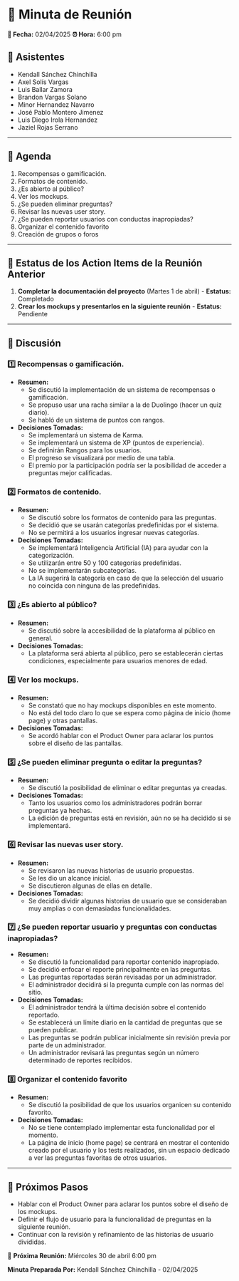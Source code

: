 # 📌 Minuta de Reunión

**📅 Fecha:** 02/04/2025
**⏰ Hora:** 6:00 pm

## 👥 Asistentes
- Kendall Sánchez Chinchilla
- Axel Solís Vargas
- Luis Ballar Zamora
- Brandon Vargas Solano
- Minor Hernandez Navarro
- José Pablo Montero Jimenez
- Luis Diego Irola Hernandez
- Jaziel Rojas Serrano

---

## 📜 Agenda
1. Recompensas o gamificación.
2. Formatos de contenido.
3. ¿Es abierto al público?
4. Ver los mockups.
5. ¿Se pueden eliminar preguntas?
6. Revisar las nuevas user story.
7. ¿Se pueden reportar usuarios con conductas inapropiadas?
8. Organizar el contenido favorito
9. Creación de grupos o foros

---

## 📌 Estatus de los Action Items de la Reunión Anterior
1. **Completar la documentación del proyecto** (Martes 1 de abril) - **Estatus:** Completado
2. **Crear los mockups y presentarlos en la siguiente reunión** - **Estatus:** Pendiente

---

## 📝 Discusión

### 1️⃣ Recompensas o gamificación.
- **Resumen:**
  - Se discutió la implementación de un sistema de recompensas o gamificación.
  - Se propuso usar una racha similar a la de Duolingo (hacer un quiz diario).
  - Se habló de un sistema de puntos con rangos.
- **Decisiones Tomadas:**
  - Se implementará un sistema de Karma.
  - Se implementará un sistema de XP (puntos de experiencia).
  - Se definirán Rangos para los usuarios.
  - El progreso se visualizará por medio de una tabla.
  - El premio por la participación podría ser la posibilidad de acceder a preguntas mejor calificadas.

### 2️⃣ Formatos de contenido.
- **Resumen:**
  - Se discutió sobre los formatos de contenido para las preguntas.
  - Se decidió que se usarán categorías predefinidas por el sistema.
  - No se permitirá a los usuarios ingresar nuevas categorías.
- **Decisiones Tomadas:**
  - Se implementará Inteligencia Artificial (IA) para ayudar con la categorización.
  - Se utilizarán entre 50 y 100 categorías predefinidas.
  - No se implementarán subcategorías.
  - La IA sugerirá la categoría en caso de que la selección del usuario no coincida con ninguna de las predefinidas.

### 3️⃣ ¿Es abierto al público?
- **Resumen:**
  - Se discutió sobre la accesibilidad de la plataforma al público en general.
- **Decisiones Tomadas:**
  - La plataforma será abierta al público, pero se establecerán ciertas condiciones, especialmente para usuarios menores de edad.

### 4️⃣ Ver los mockups.
- **Resumen:**
  - Se constató que no hay mockups disponibles en este momento.
  - No está del todo claro lo que se espera como página de inicio (home page) y otras pantallas.
- **Decisiones Tomadas:**
  - Se acordó hablar con el Product Owner para aclarar los puntos sobre el diseño de las pantallas.

### 5️⃣ ¿Se pueden eliminar pregunta o editar la preguntas?
- **Resumen:**
  - Se discutió la posibilidad de eliminar o editar preguntas ya creadas.
- **Decisiones Tomadas:**
  - Tanto los usuarios como los administradores podrán borrar preguntas ya hechas.
  - La edición de preguntas está en revisión, aún no se ha decidido si se implementará.

### 6️⃣ Revisar las nuevas user story.
- **Resumen:**
  - Se revisaron las nuevas historias de usuario propuestas.
  - Se les dio un alcance inicial.
  - Se discutieron algunas de ellas en detalle.
- **Decisiones Tomadas:**
  - Se decidió dividir algunas historias de usuario que se consideraban muy amplias o con demasiadas funcionalidades.

### 7️⃣ ¿Se pueden reportar usuario y preguntas con conductas inapropiadas?
- **Resumen:**
  - Se discutió la funcionalidad para reportar contenido inapropiado.
  - Se decidió enfocar el reporte principalmente en las preguntas.
  - Las preguntas reportadas serán revisadas por un administrador.
  - El administrador decidirá si la pregunta cumple con las normas del sitio.
- **Decisiones Tomadas:**
  - El administrador tendrá la última decisión sobre el contenido reportado.
  - Se establecerá un límite diario en la cantidad de preguntas que se pueden publicar.
  - Las preguntas se podrán publicar inicialmente sin revisión previa por parte de un administrador.
  - Un administrador revisará las preguntas según un número determinado de reportes recibidos.

### 8️⃣ Organizar el contenido favorito
- **Resumen:**
  - Se discutió la posibilidad de que los usuarios organicen su contenido favorito.
- **Decisiones Tomadas:**
  - No se tiene contemplado implementar esta funcionalidad por el momento.
  - La página de inicio (home page) se centrará en mostrar el contenido creado por el usuario y los tests realizados, sin un espacio dedicado a ver las preguntas favoritas de otros usuarios.

---

## 📌 Próximos Pasos
- Hablar con el Product Owner para aclarar los puntos sobre el diseño de los mockups.
- Definir el flujo de usuario para la funcionalidad de preguntas en la siguiente reunión.
- Continuar con la revisión y refinamiento de las historias de usuario divididas.


📅 **Próxima Reunión:** Miércoles 30 de abril 6:00 pm

**Minuta Preparada Por:** Kendall Sánchez Chinchilla - 02/04/2025